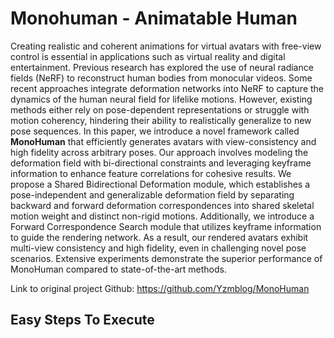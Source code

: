 # Monohuman - Animatable Human
Creating realistic and coherent animations for virtual avatars with free-view control is essential in applications such as virtual reality and digital entertainment. Previous research has explored the use of neural radiance fields (NeRF) to reconstruct human bodies from monocular videos. Some recent approaches integrate deformation networks into NeRF to capture the dynamics of the human neural field for lifelike motions. However, existing methods either rely on pose-dependent representations or struggle with motion coherency, hindering their ability to realistically generalize to new pose sequences. In this paper, we introduce a novel framework called **MonoHuman** that efficiently generates avatars with view-consistency and high fidelity across arbitrary poses. Our approach involves modeling the deformation field with bi-directional constraints and leveraging keyframe information to enhance feature correlations for cohesive results. We propose a Shared Bidirectional Deformation module, which establishes a pose-independent and generalizable deformation field by separating backward and forward deformation correspondences into shared skeletal motion weight and distinct non-rigid motions. Additionally, we introduce a Forward Correspondence Search module that utilizes keyframe information to guide the rendering network. As a result, our rendered avatars exhibit multi-view consistency and high fidelity, even in challenging novel pose scenarios. Extensive experiments demonstrate the superior performance of MonoHuman compared to state-of-the-art methods.

Link to original project Github: https://github.com/Yzmblog/MonoHuman

## Easy Steps To Execute
